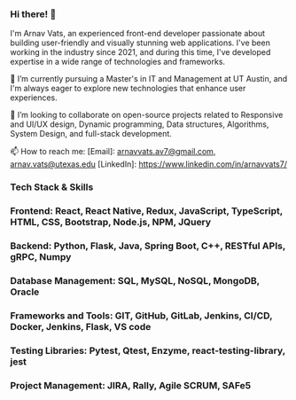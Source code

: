 ### Hi there! 👋

I'm Arnav Vats, an experienced front-end developer passionate about building user-friendly and visually stunning web applications. I've been working in the industry since 2021, and during this time, I've developed expertise in a wide range of technologies and frameworks.

🌱 I’m currently pursuing a Master's in IT and Management at UT Austin, and I'm always eager to explore new technologies that enhance user experiences.

👯 I’m looking to collaborate on open-source projects related to Responsive and UI/UX design, Dynamic programming, Data structures, Algorithms, System Design, and full-stack development.

📫 How to reach me: 
[Email]: arnavvats.av7@gmail.com, arnav.vats@utexas.edu
[LinkedIn]: https://www.linkedin.com/in/arnavvats7/

### Tech Stack & Skills

### Frontend: React, React Native, Redux, JavaScript, TypeScript, HTML, CSS, Bootstrap, Node.js, NPM, JQuery

### Backend: Python, Flask, Java, Spring Boot, C++, RESTful APIs, gRPC, Numpy

### Database Management: SQL, MySQL, NoSQL, MongoDB, Oracle 

### Frameworks and Tools: GIT, GitHub, GitLab, Jenkins, CI/CD, Docker, Jenkins, Flask, VS code

### Testing Libraries: Pytest, Qtest, Enzyme, react-testing-library, jest

### Project Management: JIRA, Rally, Agile SCRUM, SAFe5

